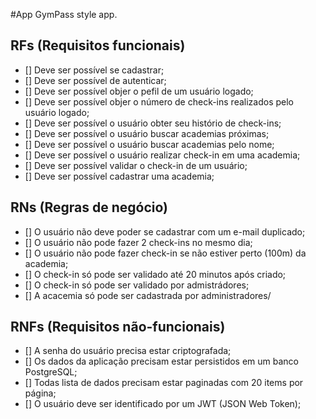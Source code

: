 #App
GymPass style app.

## RFs (Requisitos funcionais)

- [] Deve ser possível se cadastrar;
- [] Deve ser possível de autenticar;
- [] Deve ser possível objer o pefil de um usuário logado;
- [] Deve ser possível objer o número de check-ins realizados pelo usuário logado;
- [] Deve ser possível o usuário obter seu histório de check-ins;
- [] Deve ser possível o usuário buscar academias próximas;
- [] Deve ser possível o usuário buscar academias pelo nome;
- [] Deve ser possível o usuário realizar check-in em uma academia;
- [] Deve ser possível validar o check-in de um usuário;
- [] Deve ser possível cadastrar uma academia;

## RNs (Regras de negócio)

- [] O usuário não deve poder se cadastrar com um e-mail duplicado;
- [] O usuário não pode fazer 2 check-ins no mesmo dia;
- [] O usuário não pode fazer check-in se não estiver perto (100m) da academia;
- [] O check-in só pode ser validado até 20 minutos após criado;
- [] O check-in só pode ser validado por admistrádores;
- [] A acacemia só pode ser cadastrada por administradores/

## RNFs (Requisitos não-funcionais)

- [] A senha do usuário precisa estar criptografada;
- [] Os dados da aplicação precisam estar persistidos em um banco PostgreSQL;
- [] Todas lista de dados precisam estar paginadas com 20 items por página;
- [] O usuário deve ser identificado por um JWT (JSON Web Token);
